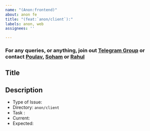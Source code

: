 ```yaml
---
name: "(Anon:frontend)"
about: anon fe
title: "(feat:`anon/client`):"
labels: anon, web
assignees: ''

---
```


### For any queries, or anything, join out [Telegram Group](https://t.me/shogenlabs) or contact [Poulav](https://t.me/impoulav), [Soham](https://t.me/tosoham) or [Rahul](https://t.me/darkdanate)

<!--Enter The Title Below-->
## Title

<!--Enter The Description Below-->
## Description
 - Type of Issue:
 - Directory: `anon/client`
 - Task :
 - Current:
 - Expected:
